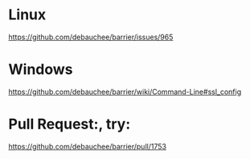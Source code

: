 # Linux
https://github.com/debauchee/barrier/issues/965

# Windows
https://github.com/debauchee/barrier/wiki/Command-Line#ssl_config

# Pull Request:, try:
https://github.com/debauchee/barrier/pull/1753
